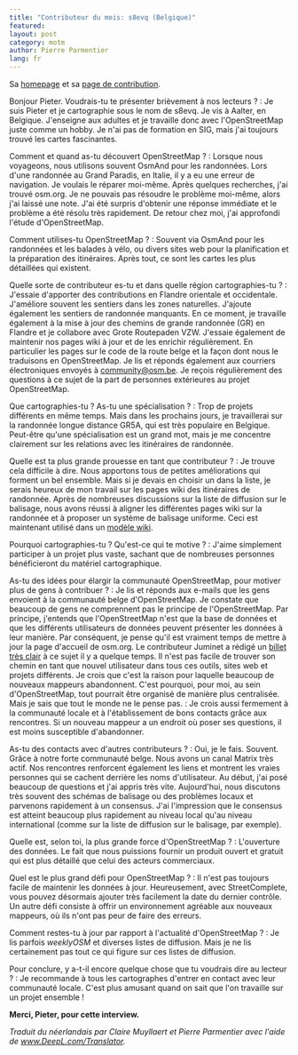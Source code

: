 ```yaml
---
title: "Contributeur du mois: s8evq (Belgique)"
featured:
layout: post
category: motm
author: Pierre Parmentier
lang: fr
---
```


Sa [homepage](https://www.openstreetmap.org/user/s8evq) et sa [page de contribution](https://hdyc.neis-one.org/?s8evq).

Bonjour Pieter. Voudrais-tu te présenter brièvement à nos lecteurs ?
: Je suis Pieter et je cartographie sous le nom de s8evq. Je vis à Aalter, en Belgique. J'enseigne aux adultes et je travaille donc avec l'OpenStreetMap juste comme un hobby. Je n'ai pas de formation en SIG, mais j'ai toujours trouvé les cartes fascinantes.

Comment et quand as-tu découvert OpenStreetMap ?
: Lorsque nous voyageons, nous utilisons souvent OsmAnd pour les randonnées. Lors d'une randonnée au Grand Paradis, en Italie, il y a eu une erreur de navigation. Je voulais le réparer moi-même. Après quelques recherches, j'ai trouvé osm.org. Je ne pouvais pas résoudre le problème moi-même, alors j'ai laissé une note. J'ai été surpris d'obtenir une réponse immédiate et le problème a été résolu très rapidement. De retour chez moi, j'ai approfondi l'étude d'OpenStreetMap.

Comment utilises-tu OpenStreetMap ?
: Souvent via OsmAnd pour les randonnées et les balades à vélo, ou divers sites web pour la planification et la préparation des itinéraires. Après tout, ce sont les cartes les plus détaillées qui existent.

Quelle sorte de contributeur es-tu et dans quelle région cartographies-tu ?
: J'essaie d'apporter des contributions en Flandre orientale et occidentale. J'améliore souvent les sentiers dans les zones naturelles. J'ajoute également les sentiers de randonnée manquants. En ce moment, je travaille également à la mise à jour des chemins de grande randonnée (GR) en Flandre et je collabore avec Grote Routepaden VZW. J'essaie également de maintenir nos pages wiki à jour et de les enrichir régulièrement. En particulier les pages sur le code de la route belge et la façon dont nous le traduisons en OpenStreetMap. Je lis et réponds également aux courriers électroniques envoyés à community@osm.be. Je reçois régulièrement des questions à ce sujet de la part de personnes extérieures au projet OpenStreetMap.

Que cartographies-tu ? As-tu une spécialisation ?
: Trop de projets différents en même temps. Mais dans les prochains jours, je travaillerai sur la randonnée longue distance GR5A, qui est très populaire en Belgique. Peut-être qu'une spécialisation est un grand mot, mais je me concentre clairement sur les relations avec les itinéraires de randonnée.

Quelle est ta plus grande prouesse en tant que contributeur ?
: Je trouve cela difficile à dire. Nous apportons tous de petites améliorations qui forment un bel ensemble. Mais si je devais en choisir un dans la liste, je serais heureux de mon travail sur les pages wiki des itinéraires de randonnée. Après de nombreuses discussions sur la liste de diffusion sur le balisage, nous avons réussi à aligner les différentes pages wiki sur la randonnée et à proposer un système de balisage uniforme. Ceci est maintenant utilisé dans un [modèle wiki](https://wiki.openstreetmap.org/wiki/Hiking#Tags_of_the_relation).

Pourquoi cartographies-tu ? Qu'est-ce qui te motive ?
: J'aime simplement participer à un projet plus vaste, sachant que de nombreuses personnes bénéficieront du matériel cartographique.

As-tu des idées pour élargir la communauté OpenStreetMap, pour motiver plus de gens à contribuer ?
: Je lis et réponds aux e-mails que les gens envoient à la communauté belge d'OpenStreetMap. Je constate que beaucoup de gens ne comprennent pas le principe de l'OpenStreetMap. Par principe, j'entends que l'OpenStreetMap n'est que la base de données et que les différents utilisateurs de données peuvent présenter les données à leur manière. Par conséquent, je pense qu'il est vraiment temps de mettre à jour la page d'accueil de osm.org. Le contributeur Juminet a rédigé un [billet très clair](https://www.openstreetmap.org/user/juminet/diary/391470) à ce sujet il y a quelque temps. Il n'est pas facile de trouver son chemin en tant que nouvel utilisateur dans tous ces outils, sites web et projets différents. Je crois que c'est la raison pour laquelle beaucoup de nouveaux mappeurs abandonnent. C'est pourquoi, pour moi, au sein d'OpenStreetMap, tout pourrait être organisé de manière plus centralisée. Mais je sais que tout le monde ne le pense pas.
: Je crois aussi fermement à la communauté locale et à l'établissement de bons contacts grâce aux rencontres. Si un nouveau mappeur a un endroit où poser ses questions, il est moins susceptible d'abandonner.

As-tu des contacts avec d'autres contributeurs ?
: Oui, je le fais. Souvent. Grâce à notre forte communauté belge. Nous avons un canal Matrix très actif. Nos rencontres renforcent également les liens et montrent les vraies personnes qui se cachent derrière les noms d'utilisateur. Au début, j'ai posé beaucoup de questions et j'ai appris très vite. Aujourd'hui, nous discutons très souvent des schémas de balisage ou des problèmes locaux et parvenons rapidement à un consensus. J'ai l'impression que le consensus est atteint beaucoup plus rapidement au niveau local qu'au niveau international (comme sur la liste de diffusion sur le balisage, par exemple).

Quelle est, selon toi, la plus grande force d'OpenStreetMap ?
: L'ouverture des données. Le fait que nous puissions fournir un produit ouvert et gratuit qui est plus détaillé que celui des acteurs commerciaux.

Quel est le plus grand défi pour OpenStreetMap ?
: Il n'est pas toujours facile de maintenir les données à jour. Heureusement, avec StreetComplete, vous pouvez désormais ajouter très facilement la date du dernier contrôle. Un autre défi consiste à offrir un environnement agréable aux nouveaux mappeurs, où ils n'ont pas peur de faire des erreurs.

Comment restes-tu à jour par rapport à l'actualité d'OpenStreetMap ?
: Je lis parfois _weeklyOSM_ et diverses listes de diffusion. Mais je ne lis certainement pas tout ce qui figure sur ces listes de diffusion.

Pour conclure, y a-t-il encore quelque chose que tu voudrais dire au lecteur ?
: Je recommande à tous les cartographes d'entrer en contact avec leur communauté locale. C'est plus amusant quand on sait que l'on travaille sur un projet ensemble !

**Merci, Pieter, pour cette interview.**

*Traduit du néerlandais par Claire Muyllaert et Pierre Parmentier avec l'aide de www.DeepL.com/Translator.*
